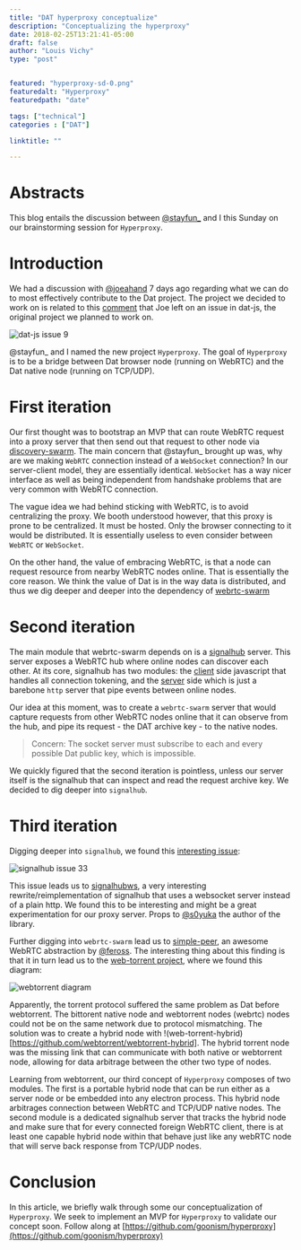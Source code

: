 ```yaml
---
title: "DAT hyperproxy conceptualize"
description: "Conceptualizing the hyperproxy"
date: 2018-02-25T13:21:41-05:00
draft: false
author: "Louis Vichy"
type: "post"


featured: "hyperproxy-sd-0.png"
featuredalt: "Hyperproxy"
featuredpath: "date"

tags: ["technical"]
categories : ["DAT"]

linktitle: ""

---
```


# Abstracts

This blog entails the discussion between [@stayfun_](https://twitter.com/stayfun_) and I this Sunday on our brainstorming session for `Hyperproxy`.

# Introduction

We had a discussion with [@joeahand](https://twitter.com/joeahand) 7 days ago regarding what we can do to most effectively contribute to the Dat project. The project we decided to work on is related to this [comment](https://github.com/datproject/dat-js/issues/9#issuecomment-349718517) that Joe left on an issue in dat-js, the original project we planned to work on.

![dat-js issue 9](/2018/img/2018/02/dat-js-issue-9.png)

@stayfun_ and I named the new project `Hyperproxy`. The goal of `Hyperproxy` is to be a bridge between Dat browser node (running on WebRTC) and the Dat native node (running on TCP/UDP).

# First iteration

Our first thought was to bootstrap an MVP that can route WebRTC request into a proxy server that then send out that request to other node via [discovery-swarm](https://github.com/mafintosh/discovery-swarm). The main concern that @stayfun_ brought up was, why are we making `WebRTC` connection instead of a `WebSocket` connection? In our server-client model, they are essentially identical. `WebSocket` has a way nicer interface as well as being independent from handshake problems that are very common with WebRTC connection.

The vague idea we had behind sticking with WebRTC, is to avoid centralizing the proxy. We booth understood however, that this proxy is prone to be centralized. It must be hosted. Only the browser connecting to it would be distributed. It is essentially useless to even consider between `WebRTC` or `WebSocket`.

On the other hand, the value of embracing WebRTC, is that a node can request resource from nearby WebRTC nodes online. That is essentially the core reason. We think the value of Dat is in the way data is distributed, and thus we dig deeper and deeper into the dependency of [webrtc-swarm](https://github.com/mafintosh/webrtc-swarm)

# Second iteration

The main module that webrtc-swarm depends on is a [signalhub](https://github.com/mafintosh/signalhub) server. This server exposes a WebRTC hub where online nodes can discover each other. At its core, signalhub has two modules: the [client](https://github.com/mafintosh/signalhub/blob/master/index.js) side javascript that handles all connection tokening, and the [server](https://github.com/mafintosh/signalhub/blob/master/server.js) side which is just a barebone `http` server that pipe events between online nodes.

Our idea at this moment, was to create a `webrtc-swarm` server that would capture requests from other WebRTC
nodes online that it can observe from the hub, and pipe its request - the DAT archive key - to the native nodes.

> Concern: The socket server must subscribe to each and every possible Dat public key, which is impossible.

We quickly figured that the second iteration is pointless, unless our server itself is the signalhub that can inspect and read the request archive key. We decided to dig deeper into `signalhub`.

# Third iteration

Digging deeper into `signalhub`, we found this [interesting issue](https://github.com/mafintosh/signalhub/issues/33):

![signalhub issue 33](/2018/img/2018/02/signalhub-issue-33.png)

This issue leads us to [signalhubws](https://github.com/soyuka/signalhubws), a very interesting rewrite/reimplementation of signalhub that uses a websocket server instead of a plain http. We found this to be interesting and might be a great experimentation for our proxy server. Props to [@s0yuka](https://twitter.com/s0yuka) the author of the library.

Further digging into `webrtc-swarm` lead us to [simple-peer](https://github.com/feross/simple-peer), an awesome WebRTC abstraction by [@feross](https://twitter.com/feross). The interesting thing about this finding is that it in turn lead us to the [web-torrent project](https://github.com/webtorrent/webtorrent), where we found this diagram:

![webtorrent diagram](/2018/img/2018/02/webtorrent-diagram.png)

Apparently, the torrent protocol suffered the same problem as Dat before webtorrent. The bittorent native node and webtorrent nodes (webrtc) nodes could not be on the same network due to protocol mismatching. The solution was to create a hybrid node with !(web-torrent-hybrid)[https://github.com/webtorrent/webtorrent-hybrid]. The hybrid torrent node was the missing link that can communicate with both native or webtorrent node, allowing for data arbitrage between the other two type of nodes.

Learning from webtorrent, our third concept of `Hyperproxy` composes of two modules. The first is a portable hybrid node that can be run either as a server node or be embedded into any electron process. This hybrid node arbitrages connection between WebRTC and TCP/UDP native nodes. The second module is a dedicated signalhub server that tracks the hybrid node and make sure that for every connected foreign WebRTC client, there is at least one capable hybrid node within that behave just like any webRTC node that will serve back response from TCP/UDP nodes.

# Conclusion

In this article, we briefly walk through some our conceptualization of `Hyperproxy`. We seek to implement an MVP for `Hyperproxy` to validate our concept soon. Follow along at [https://github.com/goonism/hyperproxy](https://github.com/goonism/hyperproxy)
